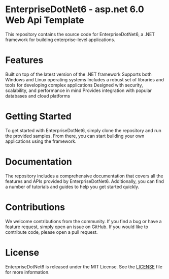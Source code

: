 # EnterpriseDotNet6 - asp.net 6.0 Web Api Template
This repository contains the source code for EnterpriseDotNet6, a .NET framework for building enterprise-level applications.

# Features
Built on top of the latest version of the .NET framework
Supports both Windows and Linux operating systems
Includes a robust set of libraries and tools for developing complex applications
Designed with security, scalability, and performance in mind
Provides integration with popular databases and cloud platforms

# Getting Started
To get started with EnterpriseDotNet6, simply clone the repository and run the provided samples. From there, you can start building your own applications using the framework.

# Documentation
The repository includes a comprehensive documentation that covers all the features and APIs provided by EnterpriseDotNet6. Additionally, you can find a number of tutorials and guides to help you get started quickly.

# Contributions
We welcome contributions from the community. If you find a bug or have a feature request, simply open an issue on GitHub. If you would like to contribute code, please open a pull request.

# License
EnterpriseDotNet6 is released under the MIT License. See the [LICENSE](https://github.com/roberjo/EnterpriseDotNet6/LICENSE) file for more information.
